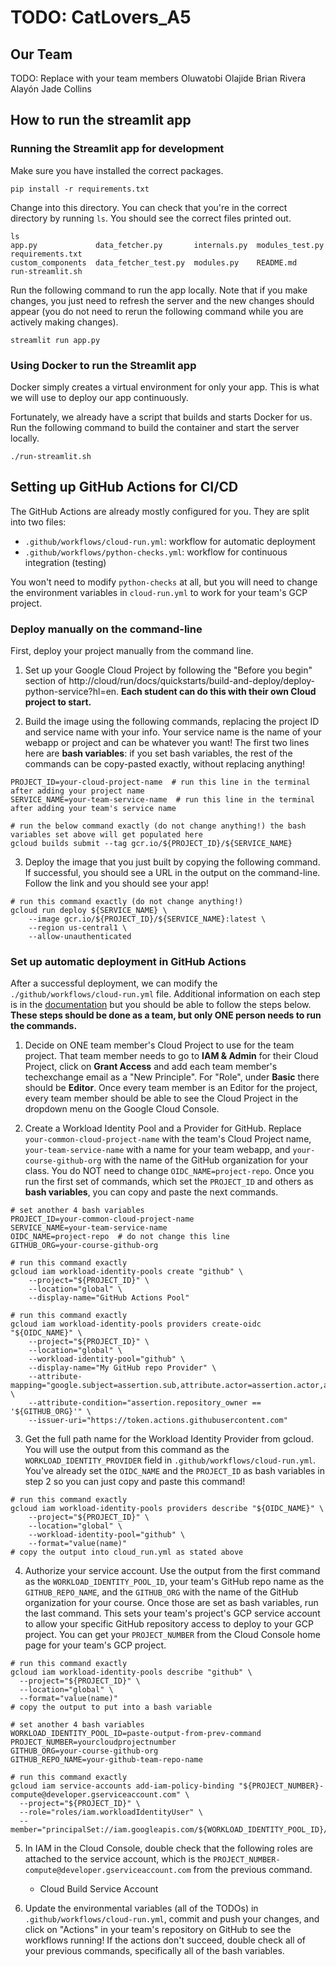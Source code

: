 # TODO: CatLovers_A5

## Our Team
TODO: Replace with your team members
Oluwatobi Olajide
Brian Rivera Alayón
Jade Collins

## How to run the streamlit app

### Running the Streamlit app for development

Make sure you have installed the correct packages.

```shell
pip install -r requirements.txt
```

Change into this directory. You can check that you're in the correct directory by running `ls`. 
You should see the correct files printed out.

```shell
ls
app.py             data_fetcher.py       internals.py  modules_test.py  requirements.txt
custom_components  data_fetcher_test.py  modules.py    README.md        run-streamlit.sh
```

Run the following command to run the app locally. Note that if you make changes, you just
need to refresh the server and the new changes should appear (you do not need to rerun
the following command while you are actively making changes).

```shell
streamlit run app.py
```

### Using Docker to run the Streamlit app

Docker simply creates a virtual environment for only your app. This is what we will use to
deploy our app continuously.

Fortunately, we already have a script that builds and starts Docker for us. Run the 
following command to build the container and start the server locally.

```shell
./run-streamlit.sh
```

## Setting up GitHub Actions for CI/CD

The GitHub Actions are already mostly configured for you. They are split
into two files:

* `.github/workflows/cloud-run.yml`: workflow for automatic deployment
* `.github/workflows/python-checks.yml`: workflow for continuous integration (testing)

You won't need to modify `python-checks` at all, but you will need to change
the environment variables in `cloud-run.yml` to work for your team's GCP project.

### Deploy manually on the command-line

First, deploy your project manually from the command line.

1. Set up your Google Cloud Project by following the "Before you begin" section of 
http://cloud/run/docs/quickstarts/build-and-deploy/deploy-python-service?hl=en. **Each student can do this with their own Cloud project to start.**

2. Build the image using the following commands, replacing the project ID and service 
name with your info. Your service name is the name of your webapp or project and can 
be whatever you want! The first two lines here are **bash variables**: if you set bash variables, the rest of the commands can be copy-pasted exactly, without replacing anything!

```shell
PROJECT_ID=your-cloud-project-name  # run this line in the terminal after adding your project name
SERVICE_NAME=your-team-service-name  # run this line in the terminal after adding your team's service name

# run the below command exactly (do not change anything!) the bash variables set above will get populated here
gcloud builds submit --tag gcr.io/${PROJECT_ID}/${SERVICE_NAME}
```

3. Deploy the image that you just built by copying the following command. If successful, you should see a URL in the
output on the command-line. Follow the link and you should see your app!

```shell
# run this command exactly (do not change anything!)
gcloud run deploy ${SERVICE_NAME} \
    --image gcr.io/${PROJECT_ID}/${SERVICE_NAME}:latest \
    --region us-central1 \
    --allow-unauthenticated
```

### Set up automatic deployment in GitHub Actions

After a successful deployment, we can modify the `./github/workflows/cloud-run.yml`
file. Additional information on each step is in the [documentation](https://github.com/google-github-actions/auth?tab=readme-ov-file#workload-identity-federation-through-a-service-account)
 but you should be able to follow the steps below. **These steps should be done as a team, but only ONE person needs to run the commands.**

1. Decide on ONE team member's Cloud Project to use for the team project. That team member needs to go to **IAM & Admin** for their Cloud Project, click on **Grant Access** and add each team member's techexchange email as a "New Principle". For "Role", under **Basic** there should be **Editor**. Once every team member is an Editor for the project, every team member should be able to see the Cloud Project in the dropdown menu on the Google Cloud Console.

2. Create a Workload Identity Pool and a Provider for GitHub. Replace `your-common-cloud-project-name` with the team's Cloud Project name, `your-team-service-name` with a name for your team webapp, and `your-course-github-org` with the name of the GitHub organization for your class. You do NOT need to change `OIDC_NAME=project-repo`. Once you run the first set of commands, which set the `PROJECT_ID` and others as **bash variables**, you can copy and paste the next commands.

```shell
# set another 4 bash variables
PROJECT_ID=your-common-cloud-project-name
SERVICE_NAME=your-team-service-name
OIDC_NAME=project-repo  # do not change this line
GITHUB_ORG=your-course-github-org
```

```shell
# run this command exactly
gcloud iam workload-identity-pools create "github" \
    --project="${PROJECT_ID}" \
    --location="global" \
    --display-name="GitHub Actions Pool"
```

```shell
# run this command exactly
gcloud iam workload-identity-pools providers create-oidc "${OIDC_NAME}" \
    --project="${PROJECT_ID}" \
    --location="global" \
    --workload-identity-pool="github" \
    --display-name="My GitHub repo Provider" \
    --attribute-mapping="google.subject=assertion.sub,attribute.actor=assertion.actor,attribute.repository=assertion.repository,attribute.repository_owner=assertion.repository_owner" \
    --attribute-condition="assertion.repository_owner == '${GITHUB_ORG}'" \
    --issuer-uri="https://token.actions.githubusercontent.com"
```

3. Get the full path name for the Workload Identity Provider from gcloud.
You will use the output from this command as the `WORKLOAD_IDENTITY_PROVIDER` 
field in `.github/workflows/cloud-run.yml`. You've already set the `OIDC_NAME` and the `PROJECT_ID` as bash variables in step 2 so you can just copy and paste this command!

```shell
# run this command exactly
gcloud iam workload-identity-pools providers describe "${OIDC_NAME}" \
    --project="${PROJECT_ID}" \
    --location="global" \
    --workload-identity-pool="github" \
    --format="value(name)"
# copy the output into cloud_run.yml as stated above
```

4. Authorize your service account. Use the output from the first command as the
`WORKLOAD_IDENTITY_POOL_ID`, your team's GitHub repo
name as the `GITHUB_REPO_NAME`, and the `GITHUB_ORG` with the name of the GitHub organization for your course. Once those are set as bash variables, run the last command. This sets your team's project's GCP service account to allow your specific GitHub repository access to deploy to your GCP project. You can get your `PROJECT_NUMBER` from the Cloud Console home page for your team's GCP project.

```shell
# run this command exactly
gcloud iam workload-identity-pools describe "github" \
  --project="${PROJECT_ID}" \
  --location="global" \
  --format="value(name)"
# copy the output to put into a bash variable
```

```shell
# set another 4 bash variables
WORKLOAD_IDENTITY_POOL_ID=paste-output-from-prev-command
PROJECT_NUMBER=yourcloudprojectnumber
GITHUB_ORG=your-course-github-org
GITHUB_REPO_NAME=your-github-team-repo-name
```

```shell
# run this command exactly
gcloud iam service-accounts add-iam-policy-binding "${PROJECT_NUMBER}-compute@developer.gserviceaccount.com" \
  --project="${PROJECT_ID}" \
  --role="roles/iam.workloadIdentityUser" \
  --member="principalSet://iam.googleapis.com/${WORKLOAD_IDENTITY_POOL_ID}/attribute.repository/${GITHUB_ORG}/${GITHUB_REPO_NAME}"
```

5. In IAM in the Cloud Console, double check that the following roles are attached 
to the service account, which is the `PROJECT_NUMBER-compute@developer.gserviceaccount.com` from the previous command.

    - Cloud Build Service Account

6. Update the environmental variables (all of the TODOs) in 
`.github/workflows/cloud-run.yml`, commit and push your changes, 
and click on "Actions" in your team's repository on GitHub to see
the workflows running! If the actions don't succeed, double check all of your previous commands, specifically all of the bash variables. 
